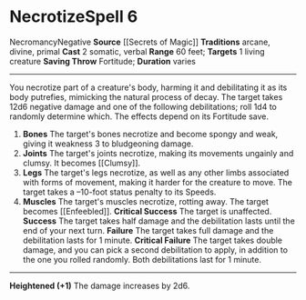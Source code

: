 ﻿---
actions: '[two-actions]'
area: null
bloodline: null
component:
- Somatic
- Verbal
cost: null
deity: null
domain: null
duration: varies
element: null
heighten: '+1'
heighten_level: 6, 7, 8, 9, 10
id: '956'
lesson: null
level: '6'
mystery: null
name: Necrotize
patron_theme: null
range: 60 feet
rarity: Common
requirement: null
saving_throw: Fortitude
school: Necromancy
source: '[[DATABASE/source/Secrets of Magic|Secrets of Magic]]'
target: 1 living creature
tradition:
- Arcane
- Divine
- Primal
trait:
- '[[DATABASE/trait/Necromancy|Necromancy]]'
- '[[DATABASE/trait/Negative|Negative]]'
trigger: null
type: Spell

---
# Necrotize<span class="item-type">Spell 6</span>

<span class="item-trait">Necromancy</span><span class="item-trait">Negative</span>
**Source** [[Secrets of Magic]] 
**Traditions** arcane, divine, primal
**Cast** <span class="action-icon">2</span> somatic, verbal
**Range** 60 feet; **Targets** 1 living creature
**Saving Throw** Fortitude; **Duration** varies

---
You necrotize part of a creature's body, harming it and debilitating it as its body putrefies, mimicking the natural process of decay. The target takes 12d6 negative damage and one of the following debilitations; roll 1d4 to randomly determine which. The effects depend on its Fortitude save.

1. **Bones** The target's bones necrotize and become spongy and weak, giving it weakness 3 to bludgeoning damage.
2. **Joints** The target's joints necrotize, making its movements ungainly and clumsy. It becomes [[Clumsy]].
3. **Legs** The target's legs necrotize, as well as any other limbs associated with forms of movement, making it harder for the creature to move. The target takes a –10-foot status penalty to its Speeds.
4. **Muscles** The target's muscles necrotize, rotting away. The target becomes [[Enfeebled]].
**Critical Success** The target is unaffected.
**Success** The target takes half damage and the debilitation lasts until the end of your next turn.
**Failure** The target takes full damage and the debilitation lasts for 1 minute.
**Critical Failure** The target takes double damage, and you can pick a second debilitation to apply, in addition to the one you rolled randomly. Both debilitations last for 1 minute.

---
**Heightened (+1)** The damage increases by 2d6.